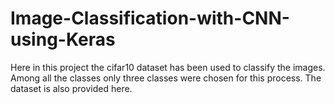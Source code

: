 # Image-Classification-with-CNN-using-Keras
Here in this project the cifar10 dataset has been used to classify the images. Among all the classes only three classes were chosen for this process. The dataset is also provided here.
